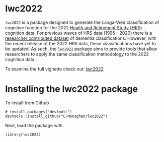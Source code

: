 # lwc2022

`lwc2022` is a package designed to generate the Langa-Weir classification of cognitive function for the 2022 [Health and Retirement Study (HRS)](https://hrsdata.isr.umich.edu/) cognition data. For previous waves of HRS data (1995 - 2020) there is a [researcher contributed dataset](https://hrsdata.isr.umich.edu/data-products/langa-weir-classification-cognitive-function-1995-2020) of dementia classifications. However, with the recent release of the 2022 HRS data, these classifications have yet to be updated. As such, the `lwc2022` package aims to provide tools that allow researchers to apply the same classification methodology to the 2022 cognition data.

To examine the full vignette check out: [lwc2022](https://c-monaghan.github.io/lwc2022/articles/lwc2022.html)

# Installing the lwc2022 package

To install from Github

```{r}
# install.packages("devtools")
devtools::install_github("C-Monaghan/lwc2022")
```

Next, load the package with

```{r}
library(lwc2022)
```
